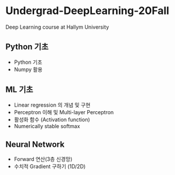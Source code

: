 # Undergrad-DeepLearning-20Fall
Deep Learning course at Hallym University 

## Python 기초 
* Python 기초 
* Numpy 활용

## ML 기초
* Linear regression 의 개념 및 구현
* Perceptron 이해 및 Multi-layer Perceptron
* 활성화 함수 (Activation function)
* Numerically stable softmax

## Neural Network
* Forward 연산(3층 신경망)
* 수치적 Gradient 구하기 (1D/2D)
